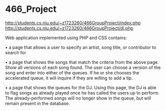 # 466_Project
http://students.cs.niu.edu/~z1723260/466GroupProject/index.php
http://students.cs.niu.edu/~z1723260/466GroupProject/dj.php

Web application implemented using PHP and CSS contains:

• a page that allows a user to specify an artist, song title, or contributor to search for

• a page that shows the songs that match the criteria from the above page. Show all
versions of each song found. The user can choose a version of the song and enter into either of
the queues. If he or she chooses the accelerated queue, it will inquire if they are willing to add a tip.

• a page that shows the queues for the DJ. Using this page, the DJ is able to flag songs as already
played once he has called the users up to perform. The already-performed songs will no longer show in the
queue, but will remain present in the database.
